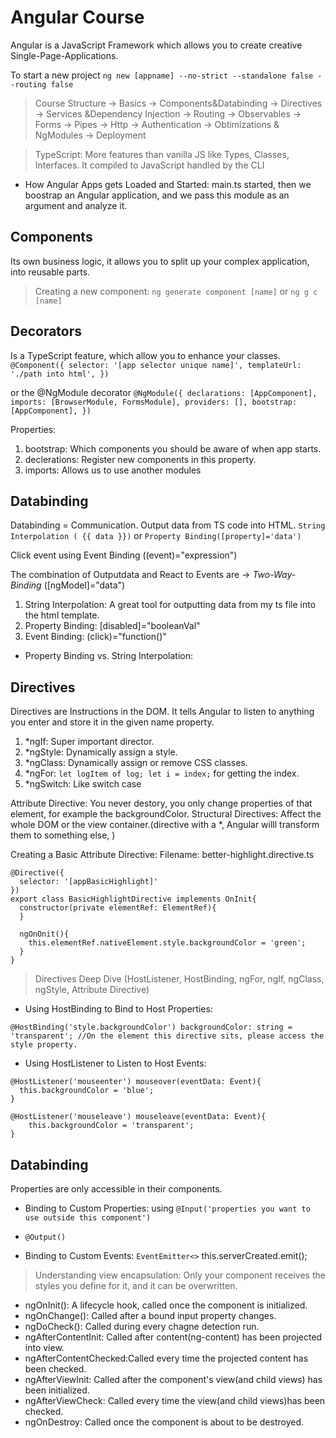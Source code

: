 # Angular Course

Angular is a JavaScript Framework which allows you to create creative Single-Page-Applications.

To start a new project `ng new [appname] --no-strict --standalone false --routing false`

> Course Structure -> Basics -> Components&Databinding -> Directives -> Services &Dependency Injection -> Routing -> Observables -> Forms -> Pipes -> Http -> Authentication -> Obtimizations & NgModules -> Deployment

> TypeScript: More features than vanilla JS like Types, Classes, Interfaces. It compiled to JavaScript handled by the CLI

- How Angular Apps gets Loaded and Started: main.ts started, then we boostrap an Angular application, and we pass this module as an argument and analyze it.

## Components

Its own business logic, it allows you to split up your complex application, into reusable parts.

> Creating a new component: `ng generate component [name]` or `ng g c [name]`

## Decorators

Is a TypeScript feature, which allow you to enhance your classes.
`@Component({
  selector: '[app selector unique name]',
  templateUrl: './path into html',
})`

or the @NgModule decorator
`@NgModule({
  declarations: [AppComponent],
  imports: [BrowserModule, FormsModule],
  providers: [],
  bootstrap: [AppComponent],
})`

Properties:

1. bootstrap: Which components you should be aware of when app starts.
2. declerations: Register new components in this property.
3. imports: Allows us to use another modules

## Databinding

Databinding = Communication.
Output data from TS code into HTML. `String Interpolation ( {{ data }})` or `Property Binding([property]='data')`

Click event using Event Binding ((event)="expression")

The combination of Outputdata and React to Events are -> _Two-Way-Binding_ ([ngModel]="data")

1. String Interpolation: A great tool for outputting data from my ts file into the html template.
2. Property Binding: [disabled]="booleanVal"
3. Event Binding: (click)="function()"

- Property Binding vs. String Interpolation:

## Directives

Directives are Instructions in the DOM.
It tells Angular to listen to anything you enter and store it in the given name property.

1. \*ngIf: Super important director.
2. \*ngStyle: Dynamically assign a style.
3. \*ngClass: Dynamically assign or remove CSS classes.
4. \*ngFor: `let logItem of log; let i = index;` for getting the index.
5. \*ngSwitch: Like switch case

Attribute Directive: You never destory, you only change properties of that element, for example the backgroundColor.
Structural Directives: Affect the whole DOM or the view container.(directive with a \*, Angular willl transform them to something else, )

Creating a Basic Attribute Directive:
Filename: better-highlight.directive.ts

```
@Directive({
  selector: '[appBasicHighlight]'
})
export class BasicHighlightDirective implements OnInit{
  constructor(private elementRef: ElementRef){
  }

  ngOnOnit(){
    this.elementRef.nativeElement.style.backgroundColor = 'green';
  }
}
```

> Directives Deep Dive (HostListener, HostBinding, ngFor, ngIf, ngClass, ngStyle, Attribute Directive)

- Using HostBinding to Bind to Host Properties:

```
@HostBinding('style.backgroundColor') backgroundColor: string = 'transparent'; //On the element this directive sits, please access the style property.
```

- Using HostListener to Listen to Host Events:

```
@HostListener('mouseenter') mouseover(eventData: Event){
  this.backgroundColor = 'blue';
}

@HostListener('mouseleave') mouseleave(eventData: Event){
    this.backgroundColor = 'transparent';
}
```

## Databinding

Properties are only accessible in their components.

- Binding to Custom Properties: using `@Input('properties you want to use outside this component')`
- `@Output()`

- Binding to Custom Events: `EventEmitter<>` this.serverCreated.emit();

> Understanding view encapsulation: Only your component receives the styles you define for it, and it can be overwritten.

- ngOnInit(): A lifecycle hook, called once the component is initialized.
- ngOnChange(): Called after a bound input property changes.
- ngDoCheck(): Called during every chagne detection run.
- ngAfterContentInit: Called after content(ng-content) has been projected into view.
- ngAfterContentChecked:Called every time the projected content has been checked.
- ngAfterViewInit: Called after the component's view(and child views) has been initialized.
- ngAfterViewCheck: Called every time the view(and child views)has been checked.
- ngOnDestroy: Called once the component is about to be destroyed.
